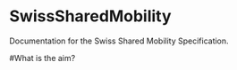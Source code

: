 # SwissSharedMobility
Documentation for the Swiss Shared Mobility Specification.

#What is the aim?
